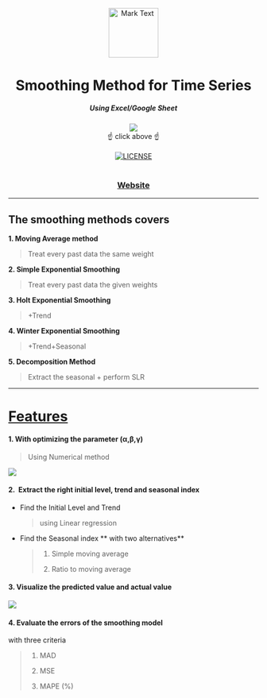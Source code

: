 <p align="center"><img src="https://icons.iconarchive.com/icons/martz90/circle/256/clock-icon.png" alt="Mark Text" width="100" height="100"></p>

<h1 align="center">Smoothing Method for Time Series</h1>
<h5 align="center">Using Excel/Google Sheet</h5>

<div align="center">
  <a href="https://docs.google.com/spreadsheets/d/1-p6qENxx2cYiG2ei4blhriPAAWAks4xqkcBQCYIEBR8/edit?usp=sharing">
    <img src="https://i.ibb.co/JF2J4Dg/Webp-net-resizeimage-1.png">
  </a>
  <br>
  ☝ click above ☝
</div>
<br>
<div align="center">
  <a href="LICENSE">
    <img src="https://img.shields.io/github/license/marktext/marktext.svg" alt="LICENSE">
  </a>
</div>

<br>

<div align="center">
  <h3>
    <a href="https://docs.google.com/spreadsheets/d/e/2PACX-1vQobzg3sM1iRSzlUXaL37JCVg3eQgsBTwR_7RhYridTDOlHgPLr80E8QS7BrEJO8Rfe31JYoqI5a9M6/pubhtml">
      Website
    </a>
</div>    
 
---
## The smoothing methods covers

**1. Moving Average method**
  
  > Treat every past data the same weight
    
**2. Simple Exponential Smoothing**
  
  > Treat every past data the given weights
    
**3. Holt Exponential Smoothing**
  
  > +Trend
    
**4. Winter Exponential Smoothing**
  
  > +Trend+Seasonal
    
**5. Decomposition Method**
  
  > Extract the seasonal + perform SLR
  
---
 
# <u>Features</u>

  <h4> 1. With optimizing the parameter (α,β,γ) </h4>

> Using Numerical method

![](https://i.ibb.co/7SSLW9G/spacerepetition.png)

<h4> 2.  Extract the right initial level, trend and seasonal index </h4>

- Find the Initial Level and Trend
  
  > using Linear regression
  

- Find the Seasonal index ** with two alternatives**
  
  > 1. Simple moving average
  >   
  > 2. Ratio to moving average
  >   
  

<h4> 3. Visualize the predicted value and actual value </h4>

![](https://i.ibb.co/jRJ7zCg/chart-1.png)

<h4> 4. Evaluate the errors of the smoothing model </h4>

with three criteria

> 1. MAD
>   
> 2. MSE
>  
> 3. MAPE (%)
>
